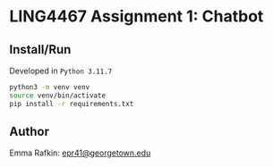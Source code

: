 # LING4467 Assignment 1: Chatbot

## Install/Run
Developed in `Python 3.11.7`

```sh
python3 -m venv venv
source venv/bin/activate
pip install -r requirements.txt
```

## Author
Emma Rafkin: epr41@georgetown.edu